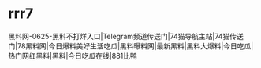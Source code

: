 # rrr7
黑料网-0625-黑料不打烊入口|Telegram频道传送门|74猫导航主站|74猫传送门|78黑料网|今日爆料美好生活吃瓜|黑料曝料网|最新黑料|黑料大爆料|今日吃瓜|热门网红黑料|黑料|今日吃瓜在线|881比鸭
